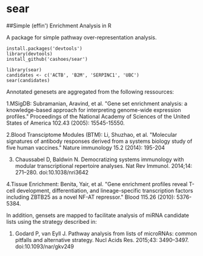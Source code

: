 # sear
##Simple (effin') Enrichment Analysis in R

A package for simple pathway over-representation analysis.

```
install.packages('devtools')
library(devtools)
install_github('cashoes/sear')

library(sear)
candidates <- c('ACTB', 'B2M', 'SERPINC1', 'UBC')
sear(candidates)
```

Annotated genesets are aggregated from the following ressources:

  1.MSigDB: Subramanian, Aravind, et al. "Gene set enrichment analysis: a knowledge-based approach for interpreting genome-wide expression profiles." Proceedings of the National Academy of Sciences of the United States of America 102.43 (2005): 15545-15550.
  
  2.Blood Transciptome Modules (BTM): Li, Shuzhao, et al. "Molecular signatures of antibody responses derived from a systems biology study of five human vaccines." Nature immunology 15.2 (2014): 195-204
  
  3. Chaussabel D, Baldwin N. Democratizing systems immunology with modular transcriptional repertoire analyses. Nat Rev Immunol. 2014;14: 271–280. doi:10.1038/nri3642
  
  4.Tissue Enrichment: Benita, Yair, et al. "Gene enrichment profiles reveal T-cell development, differentiation, and lineage-specific transcription factors including ZBTB25 as a novel NF-AT repressor." Blood 115.26 (2010): 5376-5384.
  
In addition, gensets are mapped to facilitate analysis of miRNA candidate lists using the strategy described in:

  1. Godard P, van Eyll J. Pathway analysis from lists of microRNAs: common pitfalls and alternative strategy. Nucl Acids Res. 2015;43: 3490–3497. doi:10.1093/nar/gkv249
